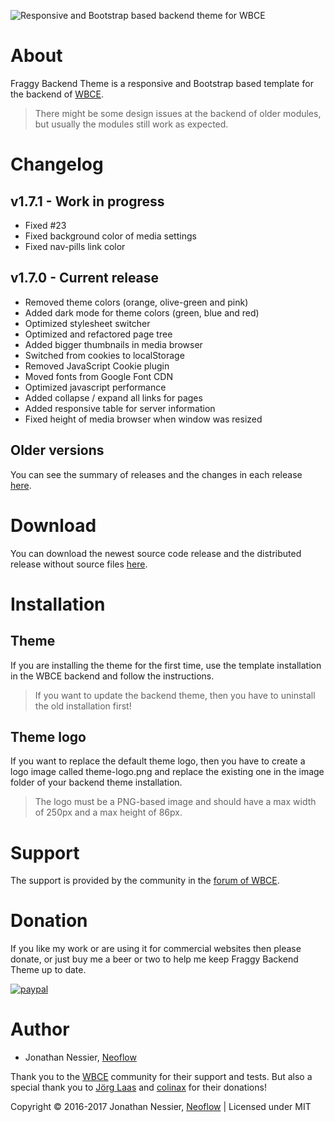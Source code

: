 ![Responsive and Bootstrap based backend theme for WBCE](https://github.com/Neoflow/Fraggy-Backend-Theme/blob/master/images/example-1.7.0.png "Responsive and Bootstrap based backend theme for WBCE")

# About

Fraggy Backend Theme is a responsive and Bootstrap based template for the backend of [WBCE](http://wbce.org).

> There might be some design issues at the backend of older modules, but usually the modules still work as expected.

# Changelog

## v1.7.1 - Work in progress

 * Fixed #23
 * Fixed background color of media settings
 * Fixed nav-pills link color

## v1.7.0 - Current release

 * Removed theme colors (orange, olive-green and pink)
 * Added dark mode for theme colors (green, blue and red)
 * Optimized stylesheet switcher
 * Optimized and refactored page tree
 * Added bigger thumbnails in media browser
 * Switched from cookies to localStorage
 * Removed JavaScript Cookie plugin
 * Moved fonts from Google Font CDN
 * Optimized javascript performance
 * Added collapse / expand all links for pages
 * Added responsive table for server information
 * Fixed height of media browser when window was resized

## Older versions

You can see the summary of releases and the changes in each release [here](https://github.com/rjgamer/Fraggy-Backend-Theme/releases).

# Download

You can download the newest source code release and the distributed release without source files [here](https://github.com/rjgamer/Fraggy-Backend-Theme/releases).

# Installation

## Theme

If you are installing the theme for the first time, use the template installation in the WBCE backend and follow the instructions.

> If you want to update the backend theme, then you have to uninstall the old installation first!

## Theme logo

If you want to replace the default theme logo, then you have to create a logo image called theme-logo.png and replace the existing one in the image folder of your backend theme installation.

> The logo must be a PNG-based image and should have a max width of 250px and a max height of 86px.

# Support

The support is provided by the community in the [forum of WBCE](https://forum.wbce.org).

# Donation

If you like my work or are using it for commercial websites then please donate, or just buy me a beer or two to help me keep Fraggy Backend Theme up to date.

[![paypal](https://www.paypalobjects.com/en_US/i/btn/btn_donateCC_LG.gif)](https://www.paypal.me/JonathanNessier)

# Author

* Jonathan Nessier, [Neoflow](https://www.neoflow.ch)

Thank you to the [WBCE](http://wbce.org) community for their support and tests. But also a special thank you to [Jörg Laas](https://www.jlhd.com/) and [colinax](https://forum.wbce.org/profile.php?id=160) for their donations!

Copyright © 2016-2017 Jonathan Nessier, [Neoflow](https://www.neoflow.ch) | Licensed under MIT
